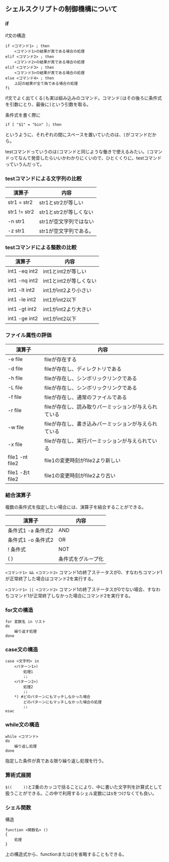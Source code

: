 ## シェルスクリプトの制御機構について

### if

if文の構造

```
if <コマンド1> ; then
    <コマンド1>の結果が真である場合の処理
elif <コマンド2> ; then
    <コマンド2>の結果が真である場合の処理
elif <コマンド3> ; then
    <コマンド3>の結果が真である場合の処理
else <コマンド4> ; then
    上記の結果が全て偽である場合の処理
fi
```
if文でよく出てくる`[`も実は組み込みのコマンド。コマンド`[`はその後ろに条件式を引数にとり、最後に`]`という引数を取る。

条件式を書く際に

```
if [ "$1" = "bin" ]; then
```
というように、それぞれの間にスペースを置いていたのは、`[`がコマンドだから。

testコマンドっていうのは`[`コマンドと同じような働きで使えるみたい。`[`コマンドってなんて発音したらいいかわかりにくいので、ひとくくりに、testコマンドっていうんだって。

### testコマンドによる文字列の比較

演算子 | 内容
--- | ---
str1 = str2 | str1とstr2が等しい
str1 != str2 | str1とstr2が等しくない
-n str1 | str1が空文字列ではない
-z str1 | str1が空文字列である。

### testコマンドによる整数の比較

演算子 | 内容
--- | ---
int1 -eq int2 | int1とint2が等しい
int1 -nq int2 | int1とint2が等しくない
int1 -lt int2 | int1がint2より小さい
int1 -le int2 | int1がint2以下
int1 -gt int2 | int1がint2より大きい
int1 -ge int2 | int1がint2以下

### ファイル属性の評価

演算子 | 内容
--- | ---
-e file | fileが存在する
-d file | fileが存在し、ディレクトリである
-h file | fileが存在し、シンボリックリンクである
-L file | fileが存在し、シンボリックリンクである
-f file | fileが存在し、通常のファイルである
-r file | fileが存在し、読み取りパーミッションが与えられている
-w file | fileが存在し、書き込みパーミッションが与えられている
-x file | fileが存在し、実行パーミッションが与えられている
file1 -nt file2 | file1の変更時刻がfile2より新しい
file1 -おt file2 | file1の変更時刻がfile2より古い

### 結合演算子

複数の条件式を指定したい場合には、演算子を結合することができる。

演算子 | 内容
--- | ---
条件式1 -a 条件式2 | AND
条件式1 -o 条件式2 | OR
! 条件式 | NOT
( ) | 条件式をグループ化

`<コマンド1> && <コマンド2>` コマンド1の終了ステータスが0、すなわちコマンド1が正常終了した場合はコマンド2を実行する。

`<コマンド1> || <コマンド2>` コマンド1の終了ステータスが0でない場合、すなわちコマンド1が正常終了しなかった場合にコマンド2を実行する。

### for文の構造

```
for 変数名 in リスト
do
    繰り返す処理
done
```

### case文の構造

```
case <文字列> in
    <パターン1>)
        処理1
        ;;
    <パターン2>)
        処理2
        ;;
    *) #どのパターンにもマッチしなかった場合
        どのパターンにもマッチしなかった場合の処理
        ;;
esac
```

### while文の構造

```
while <コマンド>
do
    繰り返し処理
done
```

指定した条件が真である限り繰り返し処理を行う。

### 算術式展開

`$((     ))`と2重のカッコで括ることにより、中に書いた文字列を計算式として扱うことができる。この中で利用するシェル変数には`$`をつけなくても良い。

### シェル関数

構造

```
function <関数名> ()
{
    処理
}
```

上の構造式から、functionまたは()を省略することもできる。


        



